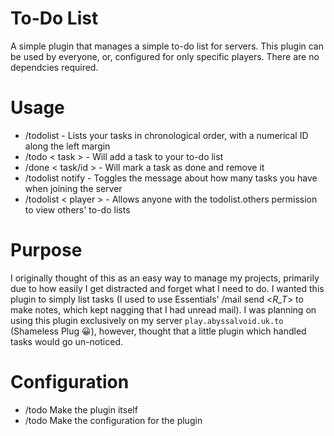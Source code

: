 # To-Do List
A simple plugin that manages a simple to-do list for servers. This plugin can be used by everyone, or, configured for only specific players. There are no dependcies required.
# Usage
- /todolist - Lists your tasks in chronological order, with a numerical ID along the left margin
- /todo < task > - Will add a task to your to-do list
- /done < task/id > - Will mark a task as done and remove it
- /todolist notify - Toggles the message about how many tasks you have when joining the server
- /todolist < player > - Allows anyone with the todolist.others permission to view others' to-do lists
# Purpose
I originally thought of this as an easy way to manage my projects, primarily due to how easily I get distracted and forget what I need to do. I wanted this plugin to simply list tasks (I used to use Essentials' /mail send <_R_T_> to make notes, which kept nagging that I had unread mail). I was planning on using this plugin exclusively on my server `play.abyssalvoid.uk.to` (Shameless Plug 😀), however, thought that a little plugin which handled tasks would go un-noticed.
# Configuration
- /todo Make the plugin itself
- /todo Make the configuration for the plugin
